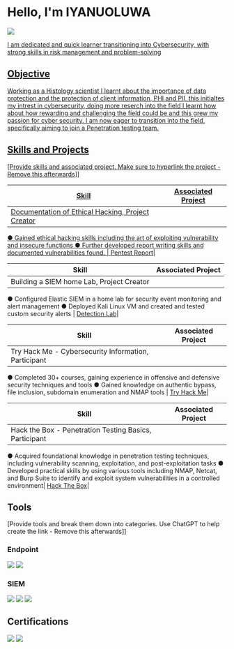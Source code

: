 # Hello, I'm IYANUOLUWA
<a href="www.linkedin.com/in/iyanuoluwa-o"><img src="https://img.shields.io/badge/-LinkedIn-0072b1?&style=for-the-badge&logo=linkedin&logoColor=white" />

I am dedicated and quick learner transitioning into Cybersecurity, with strong skills in risk management and problem-solving


## Objective
Working as a Histology scientist I learnt about the importance of data protection and the protection of client information, PHI and PII, this initialtes my intrest in cybersecurity, doing more reserch into the field I learnt how about how rewarding and challenging the field could be and this grew my passion for cyber security. I am now eager to transition into the field, specifically aiming to join a Penetration testing team.
## Skills and Projects
[Provide skills and associated project. Make sure to hyperlink the project - Remove this afterwards]]

| Skill                                         | Associated Project         |
|-----------------------------------------------|----------------------------|
| Documentation of Ethical Hacking, Project Creator
● Gained ethical hacking skills including the art of exploiting vulnerability and insecure functions
● Further developed report writing skills and documented vulnerabilities found.  | <a href="https://github.com/Iyanuoluwa-O/iyanuoluwa-Ogunade/blob/4e195d5d1d2fd9c2e56deaaa302e214325a7432f/README.md ">Pentest Report</a>|

| Skill                                         | Associated Project         |
|-----------------------------------------------|----------------------------|
| Building a SIEM home Lab, Project Creator
● Configured Elastic SIEM in a home lab for security event monitoring and alert management
● Deployed Kali Linux VM and created and tested custom security alerts | <a href="https://google.com">Detection Lab</a>|

| Skill                                         | Associated Project         |
|-----------------------------------------------|----------------------------|
| Try Hack Me - Cybersecurity Information, Participant
● Completed 30+ courses, gaining experience in offensive and defensive security techniques and tools
● Gained knowledge on authentic bypass, file inclusion, subdomain enumeration and NMAP tools | <a href="https://tryhackme.com/api/v2/badges/public-profile?userPublicId=3399514">Try Hack Me</a>|

| Skill                                         | Associated Project         |
|-----------------------------------------------|----------------------------|
| Hack the Box - Penetration Testing Basics, Participant
● Acquired foundational knowledge in penetration testing techniques, including vulnerability
scanning, exploitation, and post-exploitation tasks
● Developed practical skills by using various tools including NMAP, Netcat, and Burp Suite to
identify and exploit system vulnerabilities in a controlled environment| <a href="https://app.hackthebox.com/starting-point">Hack The Box</a>|


## Tools
[Provide tools and break them down into categories. Use ChatGPT to help create the link - Remove this afterwards]]


### Endpoint
<div>
    <img src="https://img.shields.io/badge/-Microsoft_Defender_for_Endpoint-00A4EF?&style=for-the-badge&logo=Microsoft&logoColor=white" />
    <img src="https://img.shields.io/badge/-Velociraptor-4B275F?&style=for-the-badge&logo=Velociraptor&logoColor=white" />
</div>

### SIEM
<div>
    <img src="https://img.shields.io/badge/-Microsoft_Sentinel-0078D4?&style=for-the-badge&logo=Microsoft&logoColor=white" />
    <img src="https://img.shields.io/badge/-Splunk-000000?&style=for-the-badge&logo=Splunk&logoColor=white" />
    <img src="https://img.shields.io/badge/-Elastic-005571?&style=for-the-badge&logo=Elastic&logoColor=white" />
</div>

## Certifications
<div>
<img src="https://img.shields.io/badge/-Security%2B-FF0000?&style=for-the-badge&logo=CompTIA&logoColor=white" />
<img src="https://img.shields.io/badge/-A%2B-4D4D4D?&style=for-the-badge&logo=CompTIA&logoColor=white" />

